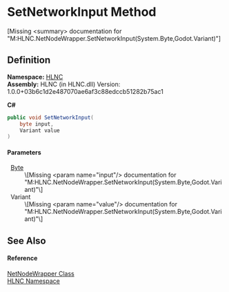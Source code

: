# SetNetworkInput Method


\[Missing &lt;summary&gt; documentation for "M:HLNC.NetNodeWrapper.SetNetworkInput(System.Byte,Godot.Variant)"\]



## Definition
**Namespace:** <a href="N_HLNC">HLNC</a>  
**Assembly:** HLNC (in HLNC.dll) Version: 1.0.0+03b6c1d2e487070ae6af3c88edccb51282b75ac1

**C#**
``` C#
public void SetNetworkInput(
	byte input,
	Variant value
)
```



#### Parameters
<dl><dt>  <a href="https://learn.microsoft.com/dotnet/api/system.byte" target="_blank" rel="noopener noreferrer">Byte</a></dt><dd>\[Missing &lt;param name="input"/&gt; documentation for "M:HLNC.NetNodeWrapper.SetNetworkInput(System.Byte,Godot.Variant)"\]</dd><dt>  Variant</dt><dd>\[Missing &lt;param name="value"/&gt; documentation for "M:HLNC.NetNodeWrapper.SetNetworkInput(System.Byte,Godot.Variant)"\]</dd></dl>

## See Also


#### Reference
<a href="T_HLNC_NetNodeWrapper">NetNodeWrapper Class</a>  
<a href="N_HLNC">HLNC Namespace</a>  
